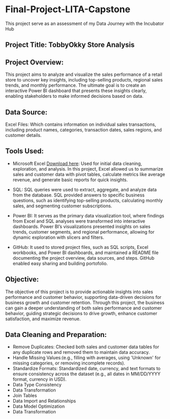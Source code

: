 # Final-Project-LITA-Capstone
This project serve as an assessment of my Data Journey with the Incubator Hub

## Project Title: TobbyOkky Store Analysis 

## Project Overview:
This project aims to analyze and visualize the sales performance of a retail store to uncover key insights, including top-selling products, regional sales trends, and monthly performance. The ultimate goal is to create an interactive Power BI dashboard that presents these insights clearly, enabling stakeholders to make informed decisions based on data. 

## Data Source: 
Excel Files: Which contains information on individual sales transactions, including product names, categories, transaction dates, sales regions, and customer details.

## Tools Used:
- Microsoft Excel [Download here](http://microsoft.com): Used for initial data cleaning, exploration, and analysis. In this project, Excel allowed us to summarize sales and customer data with pivot tables, calculate metrics like average revenue, and generate basic reports for quick insights.

- SQL: SQL queries were used to extract, aggregate, and analyze data from the database. SQL provided answers to specific business questions, such as identifying top-selling products, calculating monthly sales, and segmenting customer subscriptions.
  
- Power BI: It serves as the primary data visualization tool, where findings from Excel and SQL analyses were transformed into interactive dashboards. Power BI’s visualizations presented insights on sales trends, customer segments, and regional performance, allowing for dynamic exploration with slicers and filters.

- GitHub: It used to stored project files, such as SQL scripts, Excel workbooks, and Power BI dashboards, and maintained a README file documenting the project overview, data sources, and steps. GitHub enabled easy sharing and building portofolio.

## Objective:
The objective of this project is to provide actionable insights into sales performance and customer behavior, supporting data-driven decisions for business growth and customer retention. Through this project, the business can gain a deeper understanding of both sales performance and customer behavior, guiding strategic decisions to drive growth, enhance customer satisfaction, and maximize revenue. 

## Data Cleaning and Preparation:
- Remove Duplicates: Checked both sales and customer data tables for any duplicate rows and removed them to maintain data accuracy.
- Handle Missing Values:(e.g., filling with averages, using 'Unknown' for missing categories, or removing incomplete records).
- Standardize Formats: Standardized date, currency, and text formats to ensure consistency across the dataset (e.g., all dates in MM/DD/YYYY format, currency in USD).
- Data Type Consistency
- Data Transformation
- Join Tables
- Data Import and Relationships
- Data Model Optimization 
- Data Transformation
